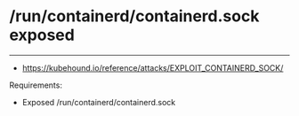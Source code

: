 # /run/containerd/containerd.sock exposed
------------------------
- https://kubehound.io/reference/attacks/EXPLOIT_CONTAINERD_SOCK/

Requirements:
- Exposed /run/containerd/containerd.sock
